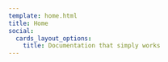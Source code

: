 ```yaml
---
template: home.html
title: Home
social:
  cards_layout_options:
    title: Documentation that simply works
---
```

